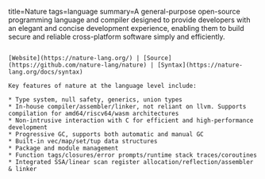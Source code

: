 title=Nature
tags=language
summary=A general-purpose open-source programming language and compiler designed to provide developers with an elegant and concise development experience, enabling them to build secure and reliable cross-platform software simply and efficiently.
~~~~~~

[Website](https://nature-lang.org/) | [Source](https://github.com/nature-lang/nature) | [Syntax](https://nature-lang.org/docs/syntax)

Key features of nature at the language level include:

* Type system, null safety, generics, union types
* In-house compiler/assembler/linker, not reliant on llvm. Supports compilation for amd64/riscv64/wasm architectures 
* Non-intrusive interaction with C for efficient and high-performance development 
* Progressive GC, supports both automatic and manual GC 
* Built-in vec/map/set/tup data structures 
* Package and module management 
* Function tags/closures/error prompts/runtime stack traces/coroutines 
* Integrated SSA/linear scan register allocation/reflection/assembler & linker

